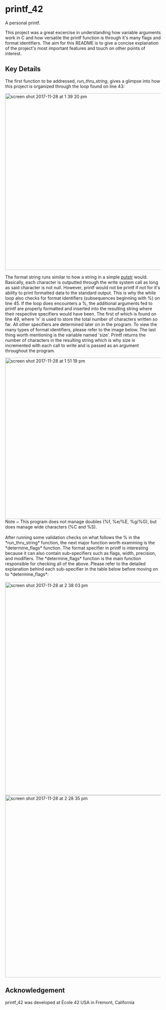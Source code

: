 # printf_42
A personal printf. 

This project was a great excercise in understanding how variable arguments work in C and how versatile the printf function is through it's many flags and format identifiers. The aim for this README is to give a concise explanation of the project's most important features and touch on other points of interest.
## Key Details

 The first function to be addressed, *run_thru_string*, gives a glimpse into how this project is organized through the loop found on line 43:

<img width="571" alt="screen shot 2017-11-28 at 1 39 20 pm" src="https://user-images.githubusercontent.com/13093517/33345618-c7973602-d441-11e7-870f-262381000e8a.png">

The format string runs similar to how a string in a simple <a href="https://github.com/keenanromain/printf_42/blob/master/src/libft/ft_putstr.c">putstr</a> would. Basically, each character is outputted through the write system call as long as said character is not null. However, printf would not be printf if not for it's ability to print formatted data to the standard output. This is why the while loop also checks for format identifiers (subsequences beginning with %) on line 45. If the loop does encounters a %, the additional arguments fed to printf are properly formatted and inserted into the resulting string where their respective specifiers would have been. The first of which is found on line 49, where 'n' is used to store the total number of characters written so far. All other specifiers are determined later on in the program. To view the many types of format identifiers, please refer to the image below. The last thing worth mentioning is the variable named 'size'. Printf returns the number of characters in the resulting string which is why size is incremented with each call to write and is passed as an argument throughout the program.  

<img width="521" alt="screen shot 2017-11-28 at 1 51 19 pm" src="https://user-images.githubusercontent.com/13093517/33346066-40ed8bb8-d443-11e7-8f9c-c36b3c6529e7.png">
Note ~ This program does not manage doubles (%f, %e/%E, %g/%G), but does manage wide characters (%C and %S). 
<br /><br />
After running some validation checks on what follows the % in the *run_thru_string* function, the next major function worth examining is the *determine_flags* function. The format specifier in printf is interesting because it can also contain sub-specifiers such as flags, width, precision, and modifiers. The *determine_flags* function is the main function responsible for checking all of the above. Please refer to the detailed explanation behind each sub-specifier in the table below before moving on to *determine_flags*:
<br /><br />
<img width="688" alt="screen shot 2017-11-28 at 2 38 03 pm" src="https://user-images.githubusercontent.com/13093517/33348087-cde68852-d449-11e7-8a8a-9c05dcf79f45.png">
<img width="589" alt="screen shot 2017-11-28 at 2 28 35 pm" src="https://user-images.githubusercontent.com/13093517/33348499-79aee53e-d44b-11e7-9635-c570a7aa399c.png">



## Acknowledgement

printf_42 was developed at École 42 USA in Fremont, California
